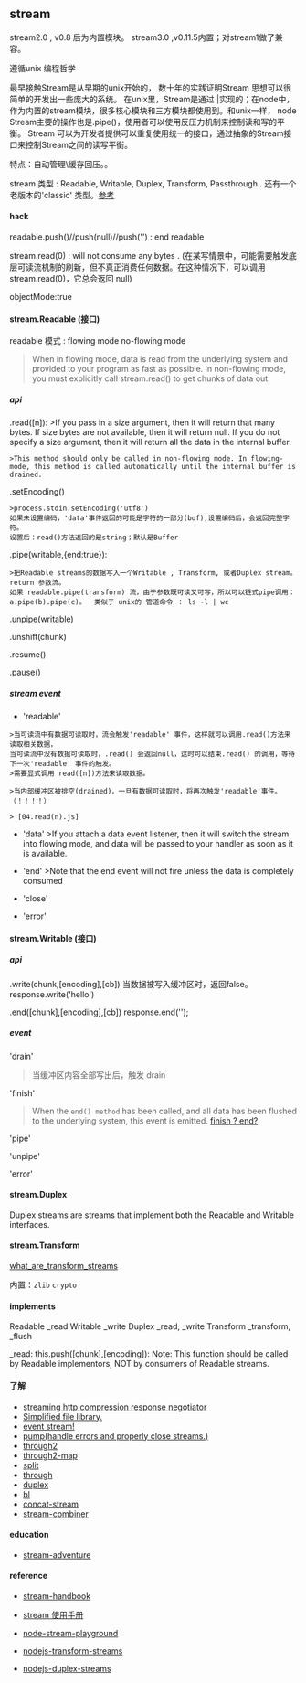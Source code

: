 stream
----


stream2.0 , v0.8 后为内置模块。
stream3.0 ,v0.11.5内置；对stream1做了兼容。


遵循unix 编程哲学

最早接触Stream是从早期的unix开始的， 数十年的实践证明Stream 思想可以很简单的开发出一些庞大的系统。
在unix里，Stream是通过 |实现的；在node中，作为内置的stream模块，很多核心模块和三方模块都使用到。和unix一样， node Stream主要的操作也是.pipe()，使用者可以使用反压力机制来控制读和写的平衡。 Stream 可以为开发者提供可以重复使用统一的接口，通过抽象的Stream接口来控制Stream之间的读写平衡。


特点：自动管理\缓存回压。。


stream 类型 : Readable, Writable, Duplex, Transform, Passthrough .
还有一个老版本的'classic' 类型。[参考](https://github.com/substack/stream-handbook#classic-streams)


#### hack
  readable.push()//push(null)//push('') : end readable

  stream.read(0) : will not consume any bytes .
  (在某写情景中，可能需要触发底层可读流机制的刷新，但不真正消费任何数据。在这种情况下，可以调用 stream.read(0)，它总会返回 null)

  objectMode:true



#### stream.Readable (接口)



  readable 模式 : flowing mode  no-flowing mode

  > When in flowing mode, data is read from the underlying system and provided to your program as fast as possible. In non-flowing mode, you must explicitly call stream.read() to get chunks of data out.


  ##### api

  .read([n]):
    >If you pass in a size argument, then it will return that many bytes. If size bytes are not available, then it will return null.
    If you do not specify a size argument, then it will return all the data in the internal buffer.

    >This method should only be called in non-flowing mode. In flowing-mode, this method is called automatically until the internal buffer is drained.


  .setEncoding()

    >process.stdin.setEncoding('utf8')
    如果未设置编码，'data'事件返回的可能是字符的一部分(buf),设置编码后，会返回完整字符。
    设置后：read()方法返回的是string；默认是Buffer


  .pipe(writable,{end:true}):

    >把Readable streams的数据写入一个Writable , Transform, 或者Duplex stream。
    return 参数流。
    如果 readable.pipe(transform) 流，由于参数既可读又可写，所以可以链式pipe调用：
    a.pipe(b).pipe(c)。  类似于 unix的 管道命令 ： ls -l | wc


  .unpipe(writable)

  .unshift(chunk)

  .resume()

  .pause()



  ##### stream event


   - 'readable'

    >当可读流中有数据可读取时，流会触发'readable' 事件，这样就可以调用.read()方法来读取相关数据，
    当可读流中没有数据可读取时，.read() 会返回null，这时可以结束.read() 的调用，等待下一次'readable' 事件的触发。
    >需要显式调用 read([n])方法来读取数据。

    >当内部缓冲区被排空(drained)，一旦有数据可读取时，将再次触发'readable'事件。（！！！！）

    > [04.read(n).js]

   - 'data'
    >If you attach a data event listener, then it will switch the stream into flowing mode, and data will be passed to your handler as soon as it is available.


   - 'end'
    >Note that the end event will not fire unless the data is completely consumed

   - 'close'

   - 'error'

#### stream.Writable (接口)

  ##### api

  .write(chunk,[encoding],[cb])
    当数据被写入缓冲区时，返回false。
    response.write('hello')

  .end([chunk],[encoding],[cb])
    response.end('');


  ##### event

  'drain'
  >当缓冲区内容全部写出后，触发 drain


  'finish'
  >When the `end() method` has been called, and all data has been flushed to the underlying system, this event is emitted.
  [finish ? end?](http://stackoverflow.com/questions/28334610/whats-the-difference-between-end-and-finish-events-in-node-streams)

  'pipe'

  'unpipe'

  'error'


#### stream.Duplex

Duplex streams are streams that implement both the Readable and Writable interfaces.


#### stream.Transform


[what_are_transform_streams](http://codewinds.com/blog/2013-08-20-nodejs-transform-streams.html#what_are_transform_streams_)

内置：`zlib` `crypto`



#### implements

Readable    _read
Writable    _write
Duplex      _read, _write
Transform   _transform, _flush


_read:
  this.push([chunk],[encoding]): Note: This function should be called by Readable implementors, NOT by consumers of Readable streams.



#### 了解

 - [streaming http compression response negotiator](https://github.com/substack/oppressor)
 - [Simplified file library.](https://github.com/mikeal/filed)
 - [event stream!](https://github.com/dominictarr/event-stream)
 - [pump(handle errors and properly close streams.)](https://github.com/mafintosh/pump)
 - [through2](http://t.cn/R7PAHBR-)
 - [through2-map](https://github.com/brycebaril/through2-map)
 - [split](https://github.com/dominictarr/split)
 - [through](https://github.com/dominictarr/through)
 - [duplex](https://github.com/Raynos/duplexer)
 - [bl](https://github.com/rvagg/bl)
 - [concat-stream](https://github.com/maxogden/concat-stream)
 - [stream-combiner](https://github.com/dominictarr/stream-combiner)

#### education

 - [stream-adventure](https://github.com/substack/stream-adventure)

#### reference

 - [stream-handbook](https://github.com/substack/stream-handbook)
 - [stream 使用手册](http://www.open-open.com/lib/view/open1389583594648.html)
 - [node-stream-playground](https://github.com/jeresig/node-stream-playground)


 - [nodejs-transform-streams](http://codewinds.com/blog/2013-08-20-nodejs-transform-streams.html)
 - [nodejs-duplex-streams](http://codewinds.com/blog/2013-08-31-nodejs-duplex-streams.html)
